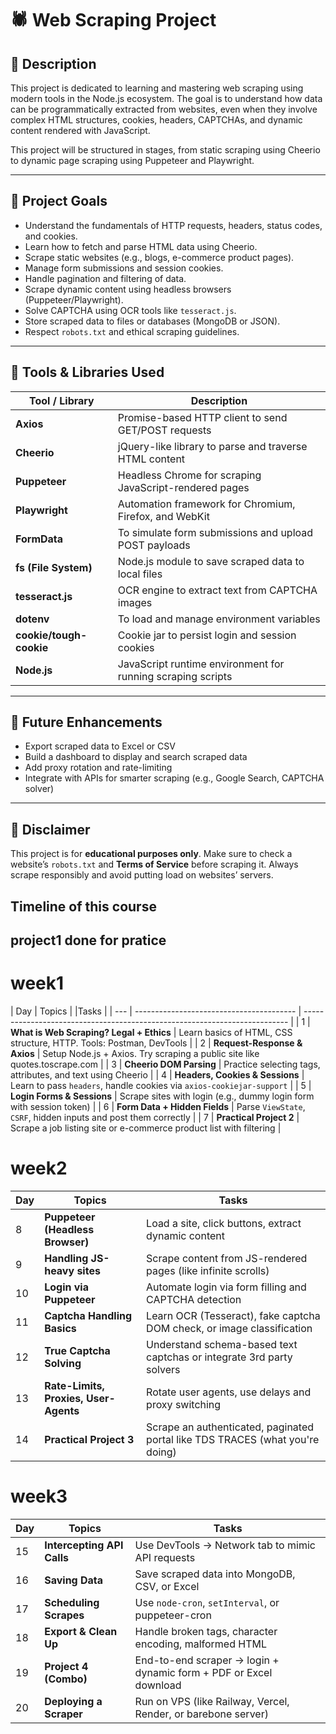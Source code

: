 # 🕷️ Web Scraping Project

## 📄 Description

This project is dedicated to learning and mastering web scraping using modern tools in the Node.js ecosystem. The goal is to understand how data can be programmatically extracted from websites, even when they involve complex HTML structures, cookies, headers, CAPTCHAs, and dynamic content rendered with JavaScript.

This project will be structured in stages, from static scraping using Cheerio to dynamic page scraping using Puppeteer and Playwright.

---

## 🎯 Project Goals

- Understand the fundamentals of HTTP requests, headers, status codes, and cookies.
- Learn how to fetch and parse HTML data using Cheerio.
- Scrape static websites (e.g., blogs, e-commerce product pages).
- Manage form submissions and session cookies.
- Handle pagination and filtering of data.
- Scrape dynamic content using headless browsers (Puppeteer/Playwright).
- Solve CAPTCHA using OCR tools like `tesseract.js`.
- Store scraped data to files or databases (MongoDB or JSON).
- Respect `robots.txt` and ethical scraping guidelines.

---

## 🧰 Tools & Libraries Used

| Tool / Library          | Description                                                     |
|--------------------------|-----------------------------------------------------------------|
| **Axios**                | Promise-based HTTP client to send GET/POST requests             |
| **Cheerio**              | jQuery-like library to parse and traverse HTML content          |
| **Puppeteer**            | Headless Chrome for scraping JavaScript-rendered pages          |
| **Playwright**           | Automation framework for Chromium, Firefox, and WebKit          |
| **FormData**             | To simulate form submissions and upload POST payloads           |
| **fs (File System)**     | Node.js module to save scraped data to local files              |
| **tesseract.js**         | OCR engine to extract text from CAPTCHA images                  |
| **dotenv**               | To load and manage environment variables                        |
| **cookie/tough-cookie**  | Cookie jar to persist login and session cookies                 |
| **Node.js**              | JavaScript runtime environment for running scraping scripts     |

---

## 🏁 Future Enhancements

- Export scraped data to Excel or CSV
- Build a dashboard to display and search scraped data
- Add proxy rotation and rate-limiting
- Integrate with APIs for smarter scraping (e.g., Google Search, CAPTCHA solver)

---

## 📌 Disclaimer

This project is for **educational purposes only**. Make sure to check a website’s `robots.txt` and **Terms of Service** before scraping it. Always scrape responsibly and avoid putting load on websites’ servers.


## Timeline of this course 
## project1 done for pratice  
# week1

| Day | Topics                                   |             |Tasks                                                                      |
| --- | ---------------------------------------- | -------------------------------------------------------------------------- |
| 1   | **What is Web Scraping? Legal + Ethics** | Learn basics of HTML, CSS structure, HTTP. Tools: Postman, DevTools        |
| 2   | **Request-Response & Axios**             | Setup Node.js + Axios. Try scraping a public site like quotes.toscrape.com |
| 3   | **Cheerio DOM Parsing**                  | Practice selecting tags, attributes, and text using Cheerio                |
| 4   | **Headers, Cookies & Sessions**          | Learn to pass `headers`, handle cookies via `axios-cookiejar-support`      |
| 5   | **Login Forms & Sessions**               | Scrape sites with login (e.g., dummy login form with session token)        |
| 6   | **Form Data + Hidden Fields**            | Parse `ViewState`, `CSRF`, hidden inputs and post them correctly           |
| 7   | **Practical Project 2**                  | Scrape a job listing site or e-commerce product list with filtering        |

# week2 
| Day | Topics                                | Tasks                                                                         |
| --- | ------------------------------------- | ----------------------------------------------------------------------------- |
| 8   | **Puppeteer (Headless Browser)**      | Load a site, click buttons, extract dynamic content                           |
| 9   | **Handling JS-heavy sites**           | Scrape content from JS-rendered pages (like infinite scrolls)                 |
| 10  | **Login via Puppeteer**               | Automate login via form filling and CAPTCHA detection                         |
| 11  | **Captcha Handling Basics**           | Learn OCR (Tesseract), fake captcha DOM check, or image classification        |
| 12  | **True Captcha Solving**              | Understand schema-based text captchas or integrate 3rd party solvers          |
| 13  | **Rate-Limits, Proxies, User-Agents** | Rotate user agents, use delays and proxy switching                            |
| 14  | **Practical Project 3**               | Scrape an authenticated, paginated portal like TDS TRACES (what you're doing) |

# week3
| Day | Topics                     | Tasks                                                             |
| --- | -------------------------- | ----------------------------------------------------------------- |
| 15  | **Intercepting API Calls** | Use DevTools → Network tab to mimic API requests                  |
| 16  | **Saving Data**            | Save scraped data into MongoDB, CSV, or Excel                     |
| 17  | **Scheduling Scrapes**     | Use `node-cron`, `setInterval`, or puppeteer-cron                 |
| 18  | **Export & Clean Up**      | Handle broken tags, character encoding, malformed HTML            |
| 19  | **Project 4 (Combo)**      | End-to-end scraper → login + dynamic form + PDF or Excel download |
| 20  | **Deploying a Scraper**    | Run on VPS (like Railway, Vercel, Render, or barebone server)     |

